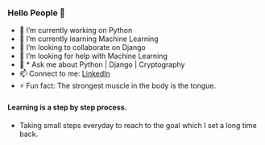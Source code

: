 ### Hello People 👋
- 🔭 I’m currently working on Python
- 🌱 I’m currently learning Machine Learning
- 👯 I’m looking to collaborate on Django
- 🤔 I’m looking for help with Machine Learning
- 💬 * Ask me about Python | Django | Cryptography 
- 📫 Connect to me: [LinkedIn](https://www.linkedin.com/in/devesh-kumar-sharma-86921816a/)
- ⚡ Fun fact: The strongest muscle in the body is the tongue.

#### Learning is a step by step process.
* Taking small steps everyday to reach to the goal which I set a long time back.
